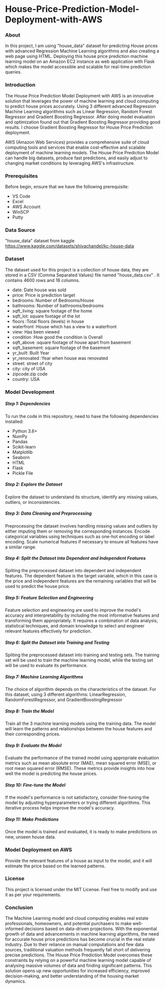 # House-Price-Prediction-Model-Deployment-with-AWS
### About
In this project, I am using "house_data" dataset for predicting House prices with advanced Regression Machine Learning algorithms and also creating a web page using HTML. Deploying this house price prediction machine learning model on an Amazon EC2 instance as web application with Flask which makes the model accessible and scalable for real-time prediction queries.
### Introduction
The House Price Prediction Model Deployment with AWS is an innovative solution that leverages the power of machine learning and cloud computing to predict house prices accurately. Using 3 different advanced Regression Machine Learning algorithms such as Linear Regression, Random Forest Regressor and Gradient Boosting Regressor. After doing model evaluation and optimization found out that Gradient Boosting Regressor providing good results. I choose Gradient Boosting Regressor for House Price Prediction deployment.

AWS (Amazon Web Services) provides a comprehensive suite of cloud computing tools and services that enable cost-effective and scalable deployment of machine learning models. The House Price Prediction Model can handle big datasets, produce fast predictions, and easily adjust to changing market conditions by leveraging AWS's infrastructure.
### Prerequisites
Before begin, ensure that we have the following prerequisite:
* VS Code
* Excel
* AWS Account
* WinSCP
* Putty
### Data Source
"house_data" dataset from kaggle https://www.kaggle.com/datasets/shivachandel/kc-house-data
### Dataset 
The dataset used for this project is a collection of house data, they are stored in a CSV (Comma Separated Values) file named "house_data.csv" . It contains 4600 rows and 18 columns.
* date: Date house was sold
* price: Price is prediction target
* bedrooms: Number of Bedrooms/House
* bathrooms: Number of bathrooms/bedrooms
* sqft_living: square footage of the home
* sqft_lot: square footage of the lot
* floors :Total floors (levels) in house
* waterfront :House which has a view to a waterfront
* view: Has been viewed
* condition :How good the condition is Overall
* sqft_above :square footage of house apart from basement
* sqft_basement: square footage of the basement
* yr_built :Built Year
* yr_renovated :Year when house was renovated
* street: street of city
* city: city of USA
* zipcode:zip code
* country: USA  
### Model Development
##### Step 1: Dependencies
To run the code in this repository, need to have the following dependencies installed:
* Python 3.6+
* NumPy
* Pandas
* Scikit-learn
* Matplotlib
* Seaborn
* HTML
* Flask
* Pickle File
##### Step 2: Explore the Dataset
Explore the dataset to understand its structure, identify any missing values, outliers, or inconsistencies.
##### Step 3: Data Cleaning and Preprocessing
Preprocessing the dataset involves handling missing values and outliers by either imputing them or removing the corresponding instances. Encode categorical variables using techniques such as one-hot encoding or label encoding. Scale numerical features if necessary to ensure all features have a similar range.
##### Step 4: Split the Dataset into Dependent and Independent Features
Spliting the preprocessed dataset into dependent and independent features. The dependent feature is the target variable, which in this case is the price and independent features are the remaining variables that will be used to predict the house price. 
##### Step 5: Feature Selection and Engineering
Feature selection and engineering are used to improve the model's accuracy and interpretability by including the most informative features and transforming them appropriately. It requires a combination of data analysis, statistical techniques, and domain knowledge to select and engineer relevant features effectively for prediction.
##### Step 6: Split the Dataset into Training and Testing
Spliting the preprocessed dataset into training and testing sets. The training set will be used to train the machine learning model, while the testing set will be used to evaluate its performance.
##### Step 7: Machine Learning Algorithms
The choice of algorithm depends on the characteristics of the dataset. For this dataset, using 3 different algorithms: LinearRegression, RandomForestRegressor, and GradientBoostingRegressor
##### Step 8: Train the Model
Train all the 3 machine learning models using the training data. The model will learn the patterns and relationships between the house features and their corresponding prices.
##### Step 9: Evaluate the Model
Evaluate the performance of the trained model using appropriate evaluation metrics such as mean absolute error (MAE), mean squared error (MSE), or root mean squared error (RMSE). These metrics provide insights into how well the model is predicting the house prices.
##### Step 10: Fine-tune the Model
If the model's performance is not satisfactory, consider fine-tuning the model by adjusting hyperparameters or trying different algorithms. This iterative process helps improve the model's accuracy.
##### Step 11: Make Predictions
Once the model is trained and evaluated, it is ready to make predictions on new, unseen house data.
### Model Deployment on AWS


Provide the relevant features of a house as input to the model, and it will estimate the price based on the learned patterns.












### License
This project is licensed under the MIT License. Feel free to modify and use it as per your requirements.
### Conclusion
The Machine Learning model and cloud computing enables real estate professionals, homeowners, and potential purchasers to make well-informed decisions based on data-driven projections. With the exponential growth of data and advancements in machine learning algorithms, the need for accurate house price predictions has become crucial in the real estate industry. Due to their reliance on manual computations and few data sources, traditional valuation methods frequently fall short of delivering precise predictions. The House Price Prediction Model overcomes these constraints by relying on a powerful machine learning model capable of analysing massive volumes of data and finding significant patterns. This solution opens up new opportunities for increased efficiency, improved decision-making, and better understanding of the housing market dynamics.


